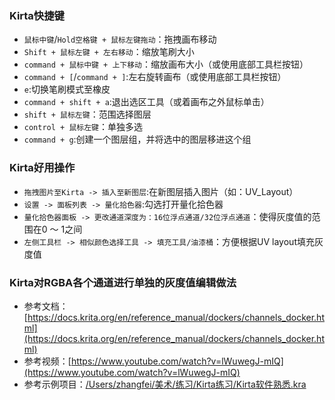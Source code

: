 ### Kirta快捷键

* `鼠标中键`/`Hold空格键 + 鼠标左键拖动`：拖拽画布移动
* `Shift + 鼠标左键 + 左右移动`：缩放笔刷大小
* `command + 鼠标中键 + 上下移动`：缩放画布大小（或使用底部工具栏按钮）
* `command + [`/`command + ]`:左右旋转画布（或使用底部工具栏按钮）
* `e`:切换笔刷模式至橡皮
* `command + shift + a`:退出选区工具（或着画布之外鼠标单击）
* `shift + 鼠标左键`：范围选择图层
* `control + 鼠标左键`：单独多选
* `command + g`:创建一个图层组，并将选中的图层移进这个组

### Kirta好用操作
* `拖拽图片至Kirta -> 插入至新图层`:在新图层插入图片（如：UV_Layout）
* `设置 -> 面板列表 -> 量化拾色器`:勾选打开量化拾色器
* `量化拾色器面板 -> 更改通道深度为：16位浮点通道/32位浮点通道`：使得灰度值的范围在0 ～ 1之间
* `左侧工具栏 -> 相似颜色选择工具 -> 填充工具/油漆桶`：方便根据UV layout填充灰度值

### Kirta对RGBA各个通道进行单独的灰度值编辑做法

* 参考文档：[https://docs.krita.org/en/reference_manual/dockers/channels_docker.html](https://docs.krita.org/en/reference_manual/dockers/channels_docker.html)
* 参考视频：[https://www.youtube.com/watch?v=lWuwegJ-mIQ](https://www.youtube.com/watch?v=lWuwegJ-mIQ)
* 参考示例项目：[/Users/zhangfei/美术/练习/Kirta练习/Kirta软件熟悉.kra](/Users/zhangfei/美术/练习/Kirta练习/Kirta软件熟悉.kra)